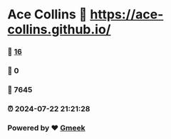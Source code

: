 # Ace Collins :link: https://ace-collins.github.io/ 
### :page_facing_up: [16](https://ace-collins.github.io//tag.html) 
### :speech_balloon: 0 
### :hibiscus: 7645 
### :alarm_clock: 2024-07-22 21:21:28 
### Powered by :heart: [Gmeek](https://github.com/Meekdai/Gmeek)
